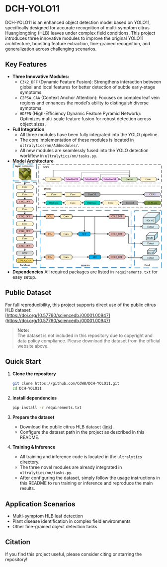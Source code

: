 # DCH-YOLO11

DCH-YOLO11 is an enhanced object detection model based on YOLO11, specifically designed for accurate recognition of multi-symptom citrus Huanglongbing (HLB) leaves under complex field conditions. This project introduces three innovative modules to improve the original YOLO11 architecture, boosting feature extraction, fine-grained recognition, and generalization across challenging scenarios.

## Key Features

- **Three Innovative Modules:**
  - `C3k2_DFF` (Dynamic Feature Fusion): Strengthens interaction between global and local features for better detection of subtle early-stage symptoms.
  - `C2PSA_CAA` (Context Anchor Attention): Focuses on complex leaf vein regions and enhances the model’s ability to distinguish diverse symptoms.
  - `HDFPN` (High-Efficiency Dynamic Feature Pyramid Network): Optimizes multi-scale feature fusion for robust detection across object sizes.
- **Full Integration**
  - All three modules have been fully integrated into the YOLO pipeline.
  - The core implementation of these modules is located in `ultralytics/nn/Addmodules/`.
  - All new modules are seamlessly fused into the YOLO detection workflow in `ultralytics/nn/tasks.py`.
- **Model Architecture**
  ![DCH-YOLO11 Architecture](./Fig/DCH-YOLO11.png)
- **Dependencies**
  All required packages are listed in `requirements.txt` for easy setup.

## Public Dataset

For full reproducibility, this project supports direct use of the public citrus HLB dataset:  
[https://doi.org/10.57760/sciencedb.j00001.00947](https://doi.org/10.57760/sciencedb.j00001.00947)

> **Note:**  
> The dataset is not included in this repository due to copyright and data policy compliance. Please download the dataset from the official website above.

## Quick Start

1. **Clone the repository**
    ```bash
    git clone https://github.com/CdW8/DCH-YOLO11.git
    cd DCH-YOLO11
    ```

2. **Install dependencies**
    ```bash
    pip install -r requirements.txt
    ```

3. **Prepare the dataset**
    - Download the public citrus HLB dataset ([link](https://doi.org/10.57760/sciencedb.j00001.00947)).
    - Configure the dataset path in the project as described in this README.

4. **Training & Inference**
    - All training and inference code is located in the `ultralytics` directory.
    - The three novel modules are already integrated in `ultralytics/nn/tasks.py`.
    - After configuring the dataset, simply follow the usage instructions in this README to run training or inference and reproduce the main results.

## Application Scenarios

- Multi-symptom HLB leaf detection
- Plant disease identification in complex field environments
- Other fine-grained object detection tasks

## Citation

If you find this project useful, please consider citing or starring the repository!
